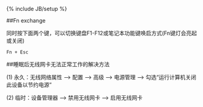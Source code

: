 ﻿---
layout: post
category : t440p
tagline: "Supporting tagline"
tags : [thinkpad]
---
{% include JB/setup %}

##Fn exchange

同时按下面两个键，可以切换键盘F1-F12或笔记本功能键唤启方式(Fn键灯会亮起或关闭)

	Fn + Esc

##睡眠后无线网卡无法正常工作的解决方法

(1) 永久：无线网络属性 --> 配置 --> 高级 --> 电源管理 --> 勾选“运行计算机关闭此设备以节约电源”

(2) 临时：设备管理器 --> 禁用无线网卡 --> 启用无线网卡